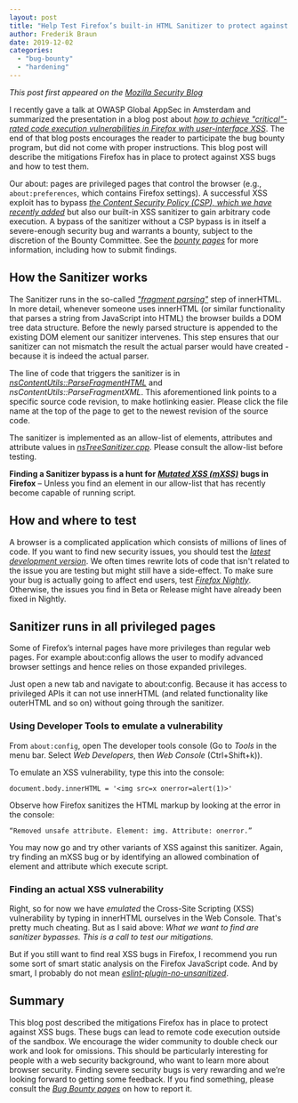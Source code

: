 ```yaml
---
layout: post
title: "Help Test Firefox’s built-in HTML Sanitizer to protect against UXSS bugs"
author: Frederik Braun
date: 2019-12-02
categories: 
  - "bug-bounty"
  - "hardening"
---
```


_This post first appeared on the [Mozilla Security Blog](https://blog.mozilla.org/security/2019/12/02/help-test-firefoxs-built-in-html-sanitizer-to-protect-against-uxss-bugs/)_

I recently gave a talk at OWASP Global AppSec in Amsterdam and summarized the presentation in a blog post about [_how to achieve "critical"-rated code execution vulnerabilities in Firefox with user-interface XSS_](https://frederik-braun.com/firefox-ui-xss-leading-to-rce.html). The end of that blog posts encourages the reader to participate the bug bounty program, but did not come with proper instructions. This blog post will describe the mitigations Firefox has in place to protect against XSS bugs and how to test them.

Our about: pages are privileged pages that control the browser (e.g., `about:preferences`, which contains Firefox settings). A successful XSS exploit has to bypass [_the Content Security Policy (CSP), which we have recently added_](https://blog.mozilla.org/security/2019/10/14/hardening-firefox-against-injection-attacks/) but also our built-in XSS sanitizer to gain arbitrary code execution. A bypass of the sanitizer without a CSP bypass is in itself a severe-enough security bug and warrants a bounty, subject to the discretion of the Bounty Committee. See the [_bounty pag_](https://www.mozilla.org/en-US/security/client-bug-bounty/)[_es_](https://www.mozilla.org/en-US/security/client-bug-bounty/) for more information, including how to submit findings.

## How the Sanitizer works

The Sanitizer runs in the so-called [_"fragment parsing"_](https://w3c.github.io/DOM-Parsing/#dfn-fragment-parsing-algorithm) step of innerHTML. In more detail, whenever someone uses innerHTML (or similar functionality that parses a string from JavaScript into HTML) the browser builds a DOM tree data structure. Before the newly parsed structure is appended to the existing DOM element our sanitizer intervenes. This step ensures that our sanitizer can not mismatch the result the actual parser would have created - because it is indeed the actual parser.

The line of code that triggers the sanitizer is in [_nsContentUtils::ParseFragmentHTML_](https://searchfox.org/mozilla-central/rev/171109434c6f2fe086af3b2322839b346a112a99/dom/base/nsContentUtils.cpp#4683) and _nsContentUtils::ParseFragmentXML_. This aforementioned link points to a specific source code revision, to make hotlinking easier. Please click the file name at the top of the page to get to the newest revision of the source code.

The sanitizer is implemented as an allow-list of elements, attributes and attribute values in [_nsTreeSanitizer.cpp_](https://searchfox.org/mozilla-central/source/dom/base/nsTreeSanitizer.cpp). Please consult the allow-list before testing.

**Finding a Sanitizer bypass is a hunt for** [_**Mutated XSS (mXSS)**_](https://en.wikipedia.org/wiki/Cross-site_scripting#Mutated_XSS_\(mXSS\)) **bugs in Firefox** – Unless you find an element in our allow-list that has recently become capable of running script.

## How and where to test

A browser is a complicated application which consists of millions of lines of code. If you want to find new security issues, you should test the [_latest development version_](https://nightly.mozilla.org/). We often times rewrite lots of code that isn't related to the issue you are testing but might still have a side-effect. To make sure your bug is actually going to affect end users, test [_Firefox Nightly_](https://nightly.mozilla.org/). Otherwise, the issues you find in Beta or Release might have already been fixed in Nightly.

## Sanitizer runs in all privileged pages

Some of Firefox’s internal pages have more privileges than regular web pages. For example about:config allows the user to modify advanced browser settings and hence relies on those expanded privileges.

Just open a new tab and navigate to about:config. Because it has access to privileged APIs it can not use innerHTML (and related functionality like outerHTML and so on) without going through the sanitizer.

### Using Developer Tools to emulate a vulnerability

From `about:config`, open The developer tools console (Go to _Tools_ in the menu bar. Select _Web Developers_, then _Web Console_ (Ctrl+Shift+k)).

To emulate an XSS vulnerability, type this into the console:

```
document.body.innerHTML = '<img src=x onerror=alert(1)>'
```

Observe how Firefox sanitizes the HTML markup by looking at the error in the console:

```
“Removed unsafe attribute. Element: img. Attribute: onerror.”
```

You may now go and try other variants of XSS against this sanitizer. Again, try finding an mXSS bug or by identifying an allowed combination of element and attribute which execute script.

### Finding an actual XSS vulnerability

Right, so for now we have _emulated_ the Cross-Site Scripting (XSS) vulnerability by typing in innerHTML ourselves in the Web Console. That's pretty much cheating. But as I said above: _What we want to find are sanitizer bypasses. This is a call to test our mitigations._

But if you still want to find real XSS bugs in Firefox, I recommend you run some sort of smart static analysis on the Firefox JavaScript code. And by smart, I probably do not mean [_eslint-plugin-no-unsanitized_](https://github.com/mozilla/eslint-plugin-no-unsanitized).

## Summary

This blog post described the mitigations Firefox has in place to protect against XSS bugs. These bugs can lead to remote code execution outside of the sandbox. We encourage the wider community to double check our work and look for omissions. This should be particularly interesting for people with a web security background, who want to learn more about browser security. Finding severe security bugs is very rewarding and we’re looking forward to getting some feedback. If you find something, please consult the [_Bug Bounty pages_](https://www.mozilla.org/en-US/security/bug-bounty/) on how to report it.
